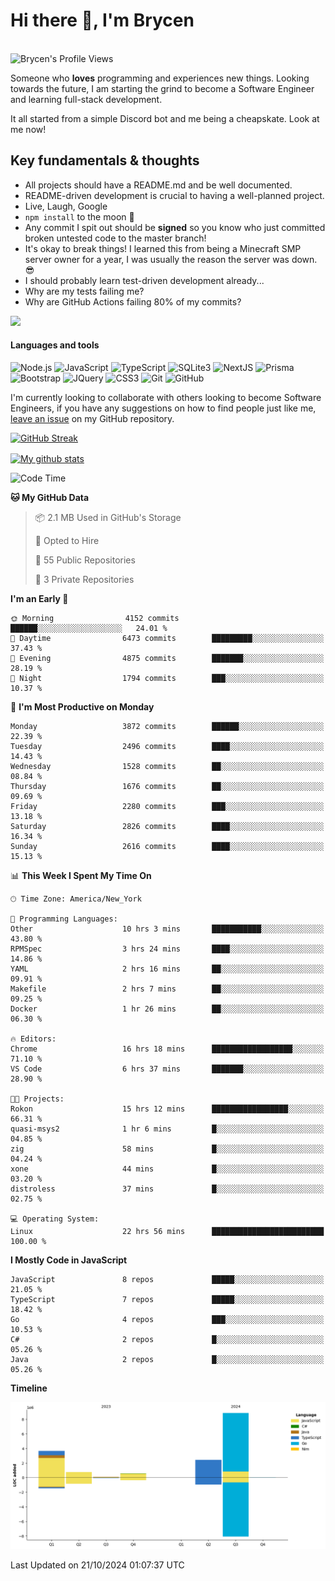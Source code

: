# Hi there 👋, I'm Brycen

<br>
<img src="https://komarev.com/ghpvc/?username=BrycensRanch" alt="Brycen's Profile Views" />

Someone who **loves** programming and experiences new things. Looking towards the future, I am starting the grind to become a Software Engineer and learning full-stack development.

It all started from a simple Discord bot and me being a cheapskate. Look at me now!

## Key fundamentals & thoughts

- All projects should have a README.md and be well documented.
- README-driven development is crucial to having a well-planned project.
- Live, Laugh, Google
- `npm install` to the moon 🚀
- Any commit I spit out should be **signed** so you know who just committed broken untested code to the master branch!
- It's okay to break things! I learned this from being a Minecraft SMP server owner for a year, I was usually the reason the server was down. 😎
- I should probably learn test-driven development already...
- Why are my tests failing me?
- Why are GitHub Actions failing 80% of my commits? 

<img src="https://res.cloudinary.com/practicaldev/image/fetch/s--OoBLh7-Q--/c_limit%2Cf_auto%2Cfl_progressive%2Cq_auto%2Cw_880/https://cdn-images-1.medium.com/max/1614/1%2A8BlqJ8lNVZzuRjAg1mZ50w.png" height="400"/>

<h4>Languages and tools</h4>
<p>
  <img src="https://img.shields.io/badge/node.js%20-%2343853D.svg?&style=for-the-badge&logo=node.js&logoColor=white" alt="Node.js" />
  <img src="https://img.shields.io/badge/javascript%20-%23323330.svg?&style=for-the-badge&logo=javascript&logoColor=%23F7DF1E" alt="JavaScript" />
  <img src="https://img.shields.io/badge/typescript%20-%23323330.svg?&style=for-the-badge&logo=typescript&logoColor=#3467eb" alt="TypeScript" />
  <img src="https://img.shields.io/badge/sqlite3%20-%23323330.svg?&style=for-the-badge&logo=sqlite&logoColor=#3467eb" alt="SQLite3" />
  <img src="https://img.shields.io/badge/Next.JS%20-%23323330.svg?&style=for-the-badge&logo=next.js&logoColor=#3467eb" alt="NextJS" />
  <img src="https://img.shields.io/badge/Prisma%20-%23323330.svg?&style=for-the-badge&logo=prisma&logoColor=#3467eb" alt="Prisma" />
  <img src="https://img.shields.io/badge/bootstrap%20-%23323330.svg?&style=for-the-badge&logo=bootstrap" alt="Bootstrap" />
  <img src="https://img.shields.io/badge/jquery%20-%23323330.svg?&style=for-the-badge&logo=jquery" alt="JQuery" />
  <img src="https://img.shields.io/badge/css3%20-%23323330.svg?&style=for-the-badge&logo=css3" alt="CSS3" />
  <img src="https://img.shields.io/badge/git%20-%23323330.svg?&style=for-the-badge&logo=git" alt="Git" />
  <img src="https://img.shields.io/badge/github%20-%23323330.svg?&style=for-the-badge&logo=github" alt="GitHub" />
</p>

 I'm currently looking to collaborate with others looking to become Software Engineers, if you have any suggestions on how to find people just like me, [leave an issue](https://github.com/BrycensRanch/BrycensRanch/issues/new) on my GitHub repository.
 
 <p><a href="https://git.io/streak-stats"><img src="https://streak-stats.demolab.com?user=BrycensRanch&amp;theme=dark&amp;hide_border=true&amp;fire=EB5454&amp;ring=0CEB19" alt="GitHub Streak"></a></p>

<a href="https://github.com/anuraghazra/github-readme-stats">
  <img align="center" src="https://github-readme-stats.anuraghazra1.vercel.app/api?username=BrycensRanch&show_icons=true&line_height=27&include_all_commits=true" alt="My github stats" />
</a>

<!--START_SECTION:waka-->
![Code Time](http://img.shields.io/badge/Code%20Time-1%2C053%20hrs%2043%20mins-blue)

**🐱 My GitHub Data** 

> 📦 2.1 MB Used in GitHub's Storage 
 > 
> 💼 Opted to Hire
 > 
> 📜 55 Public Repositories 
 > 
> 🔑 3 Private Repositories 
 > 
**I'm an Early 🐤** 

```text
🌞 Morning                4152 commits        ██████░░░░░░░░░░░░░░░░░░░   24.01 % 
🌆 Daytime                6473 commits        █████████░░░░░░░░░░░░░░░░   37.43 % 
🌃 Evening                4875 commits        ███████░░░░░░░░░░░░░░░░░░   28.19 % 
🌙 Night                  1794 commits        ███░░░░░░░░░░░░░░░░░░░░░░   10.37 % 
```
📅 **I'm Most Productive on Monday** 

```text
Monday                   3872 commits        ██████░░░░░░░░░░░░░░░░░░░   22.39 % 
Tuesday                  2496 commits        ████░░░░░░░░░░░░░░░░░░░░░   14.43 % 
Wednesday                1528 commits        ██░░░░░░░░░░░░░░░░░░░░░░░   08.84 % 
Thursday                 1676 commits        ██░░░░░░░░░░░░░░░░░░░░░░░   09.69 % 
Friday                   2280 commits        ███░░░░░░░░░░░░░░░░░░░░░░   13.18 % 
Saturday                 2826 commits        ████░░░░░░░░░░░░░░░░░░░░░   16.34 % 
Sunday                   2616 commits        ████░░░░░░░░░░░░░░░░░░░░░   15.13 % 
```


📊 **This Week I Spent My Time On** 

```text
🕑︎ Time Zone: America/New_York

💬 Programming Languages: 
Other                    10 hrs 3 mins       ███████████░░░░░░░░░░░░░░   43.80 % 
RPMSpec                  3 hrs 24 mins       ████░░░░░░░░░░░░░░░░░░░░░   14.86 % 
YAML                     2 hrs 16 mins       ██░░░░░░░░░░░░░░░░░░░░░░░   09.91 % 
Makefile                 2 hrs 7 mins        ██░░░░░░░░░░░░░░░░░░░░░░░   09.25 % 
Docker                   1 hr 26 mins        ██░░░░░░░░░░░░░░░░░░░░░░░   06.30 % 

🔥 Editors: 
Chrome                   16 hrs 18 mins      ██████████████████░░░░░░░   71.10 % 
VS Code                  6 hrs 37 mins       ███████░░░░░░░░░░░░░░░░░░   28.90 % 

🐱‍💻 Projects: 
Rokon                    15 hrs 12 mins      █████████████████░░░░░░░░   66.31 % 
quasi-msys2              1 hr 6 mins         █░░░░░░░░░░░░░░░░░░░░░░░░   04.85 % 
zig                      58 mins             █░░░░░░░░░░░░░░░░░░░░░░░░   04.24 % 
xone                     44 mins             █░░░░░░░░░░░░░░░░░░░░░░░░   03.20 % 
distroless               37 mins             █░░░░░░░░░░░░░░░░░░░░░░░░   02.75 % 

💻 Operating System: 
Linux                    22 hrs 56 mins      █████████████████████████   100.00 % 
```

**I Mostly Code in JavaScript** 

```text
JavaScript               8 repos             █████░░░░░░░░░░░░░░░░░░░░   21.05 % 
TypeScript               7 repos             █████░░░░░░░░░░░░░░░░░░░░   18.42 % 
Go                       4 repos             ███░░░░░░░░░░░░░░░░░░░░░░   10.53 % 
C#                       2 repos             █░░░░░░░░░░░░░░░░░░░░░░░░   05.26 % 
Java                     2 repos             █░░░░░░░░░░░░░░░░░░░░░░░░   05.26 % 
```



**Timeline**

![Lines of Code chart](https://raw.githubusercontent.com/BrycensRanch/BrycensRanch/main/assets/bar_graph.png)


 Last Updated on 21/10/2024 01:07:37 UTC
<!--END_SECTION:waka-->

<!--
**BrycensRanch/BrycensRanch** is a ✨ _special_ ✨ repository because its `README.md` (this file) appears on your GitHub profile.

Here are some ideas to get you started:

- 🔭 I’m currently working on ...
- 🌱 I’m currently learning ...
- 👯 I’m looking to collaborate on ...
- 🤔 I’m looking for help with ...
- 💬 Ask me about ...
- 📫 How to reach me: ...
- 😄 Pronouns: ...
- ⚡ Fun fact: ...
-->
